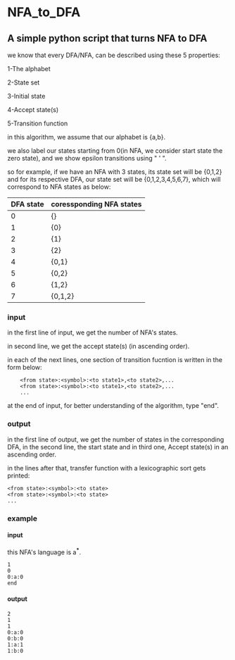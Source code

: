 # NFA_to_DFA
## A simple python script that turns NFA to DFA

we know that every DFA/NFA, can be described using these 5 properties:

  1-The alphabet
  
  2-State set
  
  3-Initial state
  
  4-Accept state(s)
  
  5-Transition function
  
  
in this algorithm, we assume that our alphabet is {a,b}.

we also label our states starting from 0(in NFA, we consider start state the zero state), and we show epsilon transitions using " ' ". 

so for example, if we have an NFA with 3 states, its state set will be {0,1,2} and for its respective DFA, our state set will be {0,1,2,3,4,5,6,7}, which will correspond to NFA states as below:

|DFA state|coressponding NFA states|
|---------|------------------------|
|0|{}|
|1|{0}|
|2|{1}|
|3|{2}|
|4|{0,1}|
|5|{0,2}|
|6|{1,2}|
|7|{0,1,2}|


### input
in the first line of input, we get the number of NFA's states.

in second line, we get the accept state(s) (in ascending order).

in each of the next lines, one section of transition fucntion is written in the form below:
```
    <from state>:<symbol>:<to state1>,<to state2>,...
    <from state>:<symbol>:<to state1>,<to state2>,...
    ...
```


at the end of input, for better understanding of the algorithm, type "end".

### output
in the first line of output, we get the number of states in the corresponding DFA, in the second line, the start state and in third one, Accept state(s) in an ascending order.

in the lines after that, transfer function with a lexicographic sort gets printed:
```
<from state>:<symbol>:<to state>
<from state>:<symbol>:<to state>
...
```

### example
#### input
this NFA's language is a<sup>__*__</sup>.
```
1
0
0:a:0
end
```

#### output
```
2
1
1
0:a:0
0:b:0
1:a:1
1:b:0
```

